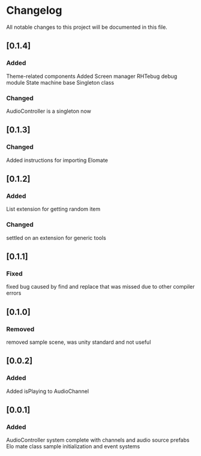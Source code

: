 # Changelog

All notable changes to this project will be documented in this file.

## [0.1.4] 

### Added
Theme-related components
Added Screen manager
RHTebug debug module
State machine base
Singleton class

### Changed
AudioController is a singleton now

## [0.1.3] 

### Changed
Added instructions for importing Elomate

## [0.1.2] 

### Added
List extension for getting random item

### Changed
settled on an extension for generic tools

## [0.1.1] 

### Fixed
fixed bug caused by find and replace that was missed due to other compiler errors

## [0.1.0] 

### Removed
removed sample scene, was unity standard and not useful

## [0.0.2] 

### Added
Added isPlaying to AudioChannel

## [0.0.1] 

### Added
AudioController system complete with channels and audio source prefabs
Elo mate class
sample initialization and event systems

